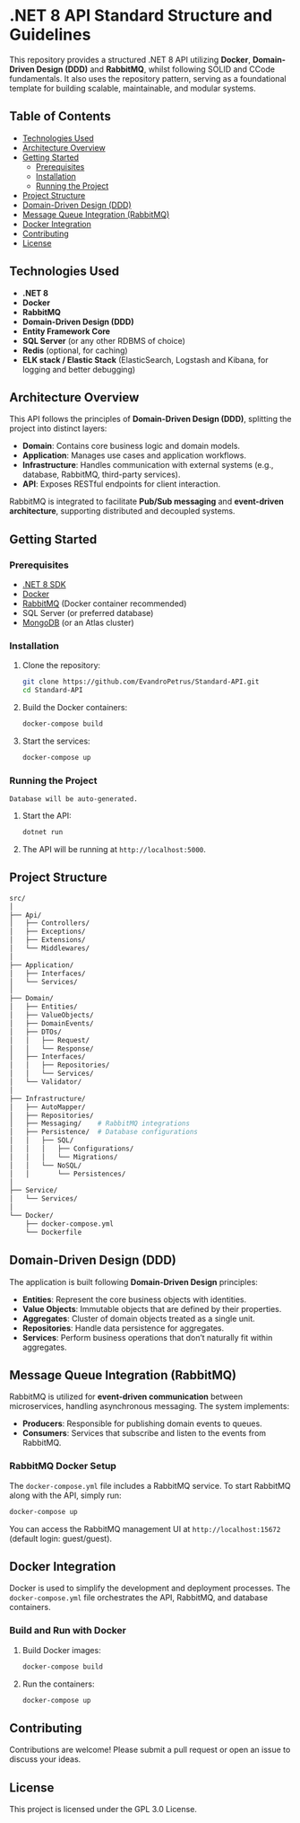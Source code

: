 # .NET 8 API Standard Structure and Guidelines

This repository provides a structured .NET 8 API utilizing **Docker**, **Domain-Driven Design (DDD)** and **RabbitMQ**, whilst following SOLID and CCode fundamentals. It also uses the repository pattern, serving as a foundational template for building scalable, maintainable, and modular systems.

## Table of Contents

- [Technologies Used](#technologies-used)
- [Architecture Overview](#architecture-overview)
- [Getting Started](#getting-started)
  - [Prerequisites](#prerequisites)
  - [Installation](#installation)
  - [Running the Project](#running-the-project)
- [Project Structure](#project-structure)
- [Domain-Driven Design (DDD)](#domain-driven-design-ddd)
- [Message Queue Integration (RabbitMQ)](#message-queue-integration-rabbitmq)
- [Docker Integration](#docker-integration)
- [Contributing](#contributing)
- [License](#license)

## Technologies Used

- **.NET 8**
- **Docker**
- **RabbitMQ**
- **Domain-Driven Design (DDD)**
- **Entity Framework Core**
- **SQL Server** (or any other RDBMS of choice)
- **Redis** (optional, for caching)
- **ELK stack / Elastic Stack** (ElasticSearch, Logstash and Kibana, for logging and better debugging)

## Architecture Overview

This API follows the principles of **Domain-Driven Design (DDD)**, splitting the project into distinct layers:
- **Domain**: Contains core business logic and domain models.
- **Application**: Manages use cases and application workflows.
- **Infrastructure**: Handles communication with external systems (e.g., database, RabbitMQ, third-party services).
- **API**: Exposes RESTful endpoints for client interaction.

RabbitMQ is integrated to facilitate **Pub/Sub messaging** and **event-driven architecture**, supporting distributed and decoupled systems.

## Getting Started

### Prerequisites

- [.NET 8 SDK](https://dotnet.microsoft.com/download/dotnet/8.0)
- [Docker](https://www.docker.com/get-started)
- [RabbitMQ](https://www.rabbitmq.com/download.html) (Docker container recommended)
- SQL Server (or preferred database)
- [MongoDB](https://www.mongodb.com/try/download/community) (or an Atlas cluster)
  
### Installation

1. Clone the repository:
   ```bash
   git clone https://github.com/EvandroPetrus/Standard-API.git
   cd Standard-API
   ```

2. Build the Docker containers:
   ```bash
   docker-compose build
   ```

3. Start the services:
   ```bash
   docker-compose up
   ```

### Running the Project
`Database will be auto-generated.`
1. Start the API:
   ```bash
   dotnet run
   ```

2. The API will be running at `http://localhost:5000`.

## Project Structure

```bash
src/
│
├── Api/
│   ├── Controllers/
│   ├── Exceptions/
│   ├── Extensions/
│   └── Middlewares/
│
├── Application/
│   ├── Interfaces/
│   └── Services/
│
├── Domain/
│   ├── Entities/
│   ├── ValueObjects/
│   ├── DomainEvents/
│   ├── DTOs/
│   │   ├── Request/
│   │   └── Response/
│   ├── Interfaces/
│   │   ├── Repositories/
│   │   └── Services/
│   └── Validator/
│
├── Infrastructure/
│   ├── AutoMapper/
│   ├── Repositories/
│   ├── Messaging/    # RabbitMQ integrations
│   ├── Persistence/  # Database configurations
│   │   ├── SQL/
│   │   │   ├── Configurations/
│   │   │   └── Migrations/
│   │   └── NoSQL/
│   │       └── Persistences/
│
├── Service/
│   └── Services/
│
└── Docker/
    ├── docker-compose.yml
    └── Dockerfile

```

## Domain-Driven Design (DDD)

The application is built following **Domain-Driven Design** principles:

- **Entities**: Represent the core business objects with identities.
- **Value Objects**: Immutable objects that are defined by their properties.
- **Aggregates**: Cluster of domain objects treated as a single unit.
- **Repositories**: Handle data persistence for aggregates.
- **Services**: Perform business operations that don’t naturally fit within aggregates.

## Message Queue Integration (RabbitMQ)

RabbitMQ is utilized for **event-driven communication** between microservices, handling asynchronous messaging. The system implements:

- **Producers**: Responsible for publishing domain events to queues.
- **Consumers**: Services that subscribe and listen to the events from RabbitMQ.

### RabbitMQ Docker Setup

The `docker-compose.yml` file includes a RabbitMQ service. To start RabbitMQ along with the API, simply run:

```bash
docker-compose up
```

You can access the RabbitMQ management UI at `http://localhost:15672` (default login: guest/guest).

## Docker Integration

Docker is used to simplify the development and deployment processes. The `docker-compose.yml` file orchestrates the API, RabbitMQ, and database containers.

### Build and Run with Docker

1. Build Docker images:
   ```bash
   docker-compose build
   ```

2. Run the containers:
   ```bash
   docker-compose up
   ```

## Contributing

Contributions are welcome! Please submit a pull request or open an issue to discuss your ideas.

## License

This project is licensed under the GPL 3.0 License.
